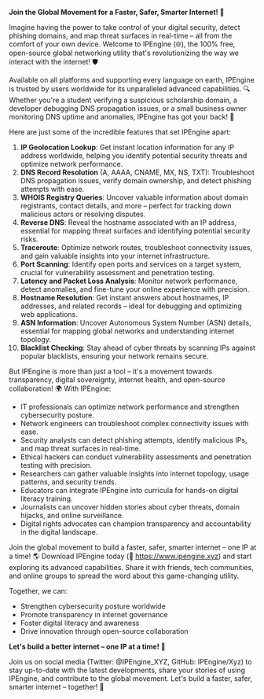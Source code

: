 **Join the Global Movement for a Faster, Safer, Smarter Internet! 🚀**

Imagine having the power to take control of your digital security, detect phishing domains, and map threat surfaces in real-time – all from the comfort of your own device. Welcome to IPEngine (🌐), the 100% free, open-source global networking utility that's revolutionizing the way we interact with the internet! 🛡️

Available on all platforms and supporting every language on earth, IPEngine is trusted by users worldwide for its unparalleled advanced capabilities. 🔍 Whether you're a student verifying a suspicious scholarship domain, a developer debugging DNS propagation issues, or a small business owner monitoring DNS uptime and anomalies, IPEngine has got your back! 📡

Here are just some of the incredible features that set IPEngine apart:

1. **IP Geolocation Lookup**: Get instant location information for any IP address worldwide, helping you identify potential security threats and optimize network performance.
2. **DNS Record Resolution** (A, AAAA, CNAME, MX, NS, TXT): Troubleshoot DNS propagation issues, verify domain ownership, and detect phishing attempts with ease.
3. **WHOIS Registry Queries**: Uncover valuable information about domain registrants, contact details, and more – perfect for tracking down malicious actors or resolving disputes.
4. **Reverse DNS**: Reveal the hostname associated with an IP address, essential for mapping threat surfaces and identifying potential security risks.
5. **Traceroute**: Optimize network routes, troubleshoot connectivity issues, and gain valuable insights into your internet infrastructure.
6. **Port Scanning**: Identify open ports and services on a target system, crucial for vulnerability assessment and penetration testing.
7. **Latency and Packet Loss Analysis**: Monitor network performance, detect anomalies, and fine-tune your online experience with precision.
8. **Hostname Resolution**: Get instant answers about hostnames, IP addresses, and related records – ideal for debugging and optimizing web applications.
9. **ASN Information**: Uncover Autonomous System Number (ASN) details, essential for mapping global networks and understanding internet topology.
10. **Blacklist Checking**: Stay ahead of cyber threats by scanning IPs against popular blacklists, ensuring your network remains secure.

But IPEngine is more than just a tool – it's a movement towards transparency, digital sovereignty, internet health, and open-source collaboration! 🌍 With IPEngine:

* IT professionals can optimize network performance and strengthen cybersecurity posture.
* Network engineers can troubleshoot complex connectivity issues with ease.
* Security analysts can detect phishing attempts, identify malicious IPs, and map threat surfaces in real-time.
* Ethical hackers can conduct vulnerability assessments and penetration testing with precision.
* Researchers can gather valuable insights into internet topology, usage patterns, and security trends.
* Educators can integrate IPEngine into curricula for hands-on digital literacy training.
* Journalists can uncover hidden stories about cyber threats, domain hijacks, and online surveillance.
* Digital rights advocates can champion transparency and accountability in the digital landscape.

Join the global movement to build a faster, safer, smarter internet – one IP at a time! 🌎 Download IPEngine today (🔗 https://www.ipengine.xyz) and start exploring its advanced capabilities. Share it with friends, tech communities, and online groups to spread the word about this game-changing utility.

Together, we can:

* Strengthen cybersecurity posture worldwide
* Promote transparency in internet governance
* Foster digital literacy and awareness
* Drive innovation through open-source collaboration

**Let's build a better internet – one IP at a time! 🚀**

Join us on social media (Twitter: @IPEngine_XYZ, GitHub: IPEngine/Xyz) to stay up-to-date with the latest developments, share your stories of using IPEngine, and contribute to the global movement. Let's build a faster, safer, smarter internet – together! 🌟